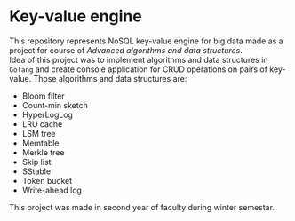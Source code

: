 # Key-value engine
This repository represents NoSQL key-value engine for big data made as a project for course of _Advanced algorithms and data structures_.  
Idea of this project was to implement algorithms and data structures in ``Golang`` and create console application for CRUD operations on pairs of key-value. Those algorithms and data structures are:  
- Bloom filter
- Count-min sketch
- HyperLogLog
- LRU cache
- LSM tree
- Memtable
- Merkle tree
- Skip list
- SStable
- Token bucket
- Write-ahead log  
  
This project was made in second year of faculty during winter semestar.
